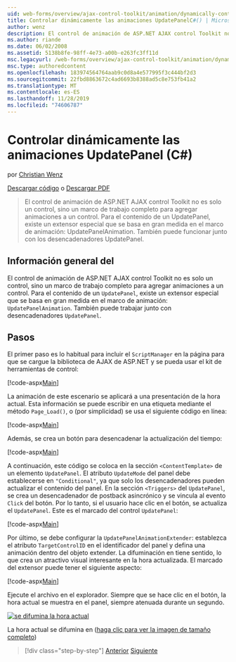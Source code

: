 ```yaml
---
uid: web-forms/overview/ajax-control-toolkit/animation/dynamically-controlling-updatepanel-animations-cs
title: Controlar dinámicamente las animaciones UpdatePanelC#() | Microsoft Docs
author: wenz
description: El control de animación de ASP.NET AJAX control Toolkit no es solo un control, sino un marco de trabajo completo para agregar animaciones a un control. Para el contenido de...
ms.author: riande
ms.date: 06/02/2008
ms.assetid: 5138b8fe-98ff-4e73-a00b-e263fc3ff11d
msc.legacyurl: /web-forms/overview/ajax-control-toolkit/animation/dynamically-controlling-updatepanel-animations-cs
msc.type: authoredcontent
ms.openlocfilehash: 183974564764aab9c0d8a4e577995f3c444bf2d3
ms.sourcegitcommit: 22fbd8863672c4ad6693b8388ad5c8e753fb41a2
ms.translationtype: MT
ms.contentlocale: es-ES
ms.lasthandoff: 11/28/2019
ms.locfileid: "74606787"
---
```

# <a name="dynamically-controlling-updatepanel-animations-c"></a>Controlar dinámicamente las animaciones UpdatePanel (C#)

por [Christian Wenz](https://github.com/wenz)

[Descargar código](https://download.microsoft.com/download/9/3/f/93f8daea-bebd-4821-833b-95205389c7d0/UpdatePanelAnimation2.cs.zip) o [Descargar PDF](https://download.microsoft.com/download/b/6/a/b6ae89ee-df69-4c87-9bfb-ad1eb2b23373/updatepanelanimation2CS.pdf)

> El control de animación de ASP.NET AJAX control Toolkit no es solo un control, sino un marco de trabajo completo para agregar animaciones a un control. Para el contenido de un UpdatePanel, existe un extensor especial que se basa en gran medida en el marco de animación: UpdatePanelAnimation. También puede funcionar junto con los desencadenadores UpdatePanel.

## <a name="overview"></a>Información general del

El control de animación de ASP.NET AJAX control Toolkit no es solo un control, sino un marco de trabajo completo para agregar animaciones a un control. Para el contenido de un `UpdatePanel`, existe un extensor especial que se basa en gran medida en el marco de animación: `UpdatePanelAnimation`. También puede trabajar junto con desencadenadores `UpdatePanel`.

## <a name="steps"></a>Pasos

El primer paso es lo habitual para incluir el `ScriptManager` en la página para que se cargue la biblioteca de AJAX de ASP.NET y se pueda usar el kit de herramientas de control:

[!code-aspx[Main](dynamically-controlling-updatepanel-animations-cs/samples/sample1.aspx)]

La animación de este escenario se aplicará a una presentación de la hora actual. Esta información se puede escribir en una etiqueta mediante el método `Page_Load()`, o (por simplicidad) se usa el siguiente código en línea:

[!code-aspx[Main](dynamically-controlling-updatepanel-animations-cs/samples/sample2.aspx)]

Además, se crea un botón para desencadenar la actualización del tiempo:

[!code-aspx[Main](dynamically-controlling-updatepanel-animations-cs/samples/sample3.aspx)]

A continuación, este código se coloca en la sección `<ContentTemplate>` de un elemento `UpdatePanel`. El atributo `UpdateMode` del panel debe establecerse en `"Conditional"`, ya que solo los desencadenadores pueden actualizar el contenido del panel. En la sección `<Triggers>` del `UpdatePanel`, se crea un desencadenador de postback asincrónico y se vincula al evento `Click` del botón. Por lo tanto, si el usuario hace clic en el botón, se actualiza el `UpdatePanel`. Este es el marcado del control `UpdatePanel`:

[!code-aspx[Main](dynamically-controlling-updatepanel-animations-cs/samples/sample4.aspx)]

Por último, se debe configurar la `UpdatePanelAnimationExtender`: establezca el atributo `TargetControlID` en el identificador del panel y defina una animación dentro del objeto extender. La difuminación en tiene sentido, lo que crea un atractivo visual interesante en la hora actualizada. El marcado del extensor puede tener el siguiente aspecto:

[!code-aspx[Main](dynamically-controlling-updatepanel-animations-cs/samples/sample5.aspx)]

Ejecute el archivo en el explorador. Siempre que se hace clic en el botón, la hora actual se muestra en el panel, siempre atenuada durante un segundo.

[![se difumina la hora actual](dynamically-controlling-updatepanel-animations-cs/_static/image2.png)](dynamically-controlling-updatepanel-animations-cs/_static/image1.png)

La hora actual se difumina en ([haga clic para ver la imagen de tamaño completo](dynamically-controlling-updatepanel-animations-cs/_static/image3.png))

> [!div class="step-by-step"]
> [Anterior](animating-an-updatepanel-control-cs.md)
> [Siguiente](adding-animation-to-a-control-vb.md)

